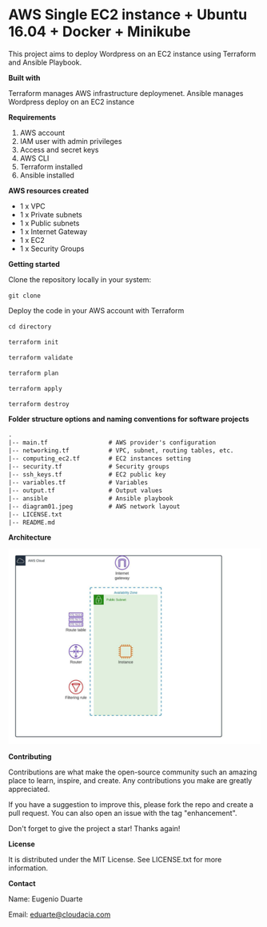 # AWS Single EC2 instance + Ubuntu 16.04 + Docker + Minikube

This project aims to deploy Wordpress on an EC2 instance using Terraform and Ansible Playbook.

**Built with**

Terraform manages AWS infrastructure deploymenet.
Ansible manages Wordpress deploy on an EC2 instance

**Requirements**

1. AWS account
2. IAM user with admin privileges
3. Access and secret keys
4. AWS CLI
5. Terraform installed
6. Ansible installed

**AWS resources created**

* 1 x VPC
* 1 x Private subnets
* 1 x Public subnets
* 1 x Internet Gateway
* 1 x EC2
* 1 x Security Groups

**Getting started**

Clone the repository locally in your system:

`git clone`

Deploy the code in your AWS account with Terraform

`cd directory`

`terraform init`

`terraform validate`

`terraform plan`

`terraform apply`

`terraform destroy`

**Folder structure options and naming conventions for software projects**
```
.
|-- main.tf                 # AWS provider's configuration
|-- networking.tf           # VPC, subnet, routing tables, etc.
|-- computing_ec2.tf        # EC2 instances setting
|-- security.tf             # Security groups
|-- ssh_keys.tf             # EC2 public key
|-- variables.tf            # Variables
|-- output.tf               # Output values
|-- ansible                 # Ansible playbook
|-- diagram01.jpeg          # AWS network layout
|-- LICENSE.txt
|-- README.md
```

**Architecture**

![Screenshot](diagram01.jpeg)

**Contributing**

Contributions are what make the open-source community such an amazing place to learn, inspire, and create. Any contributions you make are greatly appreciated.

If you have a suggestion to improve this, please fork the repo and create a pull request. You can also open an issue with the tag "enhancement".

Don't forget to give the project a star! Thanks again!

**License**

It is distributed under the MIT License. See LICENSE.txt for more information.

**Contact**

Name: Eugenio Duarte

Email: eduarte@cloudacia.com

